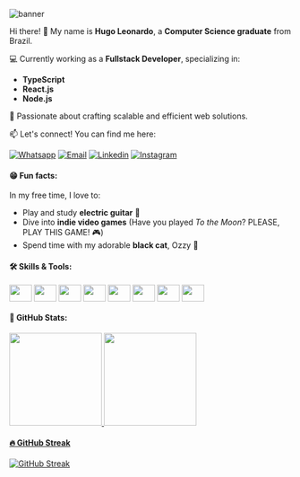 <link rel="stylesheet" href="https://cdn.jsdelivr.net/gh/devicons/devicon@v2.14.0/devicon.min.css">

![banner](https://github.com/hugo-leonardo-dev/hugo-leonardo-dev/assets/94985416/5c2a0b0d-8169-4460-9a04-506b931ff5a3)

Hi there! 👋 My name is **Hugo Leonardo**, a **Computer Science graduate** from Brazil.

💻 Currently working as a **Fullstack Developer**, specializing in:

- **TypeScript**
- **React.js**
- **Node.js**

🌟 Passionate about crafting scalable and efficient web solutions.  

📫 Let's connect! You can find me here:

[![Whatsapp](https://img.shields.io/badge/WhatsApp-25D366?style=for-the-badge&logo=whatsapp&logoColor=white)](https://api.whatsapp.com/send?phone=5584996655946&text=Hello%20Hugo!)
[![Email](https://img.shields.io/badge/Gmail-D14836?style=for-the-badge&logo=gmail&logoColor=white)](mailto:hugoleonardo.dev@outlook.com)
[![Linkedin](https://img.shields.io/badge/LinkedIn-0077B5?style=for-the-badge&logo=linkedin&logoColor=white)](https://www.linkedin.com/in/hugo-leonardo-dev/)
[![Instagram](https://img.shields.io/badge/Instagram-E4405F?style=for-the-badge&logo=instagram&logoColor=white)](https://www.instagram.com/longest.wave_/)

#### 😁 Fun facts:

In my free time, I love to:
- Play and study **electric guitar** 🎸
- Dive into **indie video games** (Have you played *To the Moon*? PLEASE, PLAY THIS GAME! 🎮)
- Spend time with my adorable **black cat**, Ozzy 🐾  

#### 🛠️ Skills & Tools:

<img align="center" height="30" width="40" src="https://img.shields.io/badge/TypeScript-3178C6?style=for-the-badge&logo=typescript&logoColor=white" />
<img align="center" height="30" width="40" src="https://img.shields.io/badge/React-20232A?style=for-the-badge&logo=react&logoColor=61DAFB" />
<img align="center" height="30" width="40" src="https://img.shields.io/badge/Node.js-339933?style=for-the-badge&logo=node.js&logoColor=white" />
<img align="center" height="30" width="40" src="https://img.shields.io/badge/PostgreSQL-336791?style=for-the-badge&logo=postgresql&logoColor=white" />
<img align="center" height="30" width="40" src="https://img.shields.io/badge/Tailwind_CSS-38B2AC?style=for-the-badge&logo=tailwind-css&logoColor=white" />
<img align="center" height="30" width="40" src="https://img.shields.io/badge/MySQL-00000F?style=for-the-badge&logo=mysql&logoColor=white" />
<img align="center" height="30" width="40" src="https://img.shields.io/badge/C%23-239120?style=for-the-badge&logo=c-sharp&logoColor=white" />
<img align="center" height="30" width="40" src="https://img.shields.io/badge/.NET-5C2D91?style=for-the-badge&logo=.net&logoColor=white" />

#### 🔴 GitHub Stats:

<div>
   <a href="https://github.com/hugo-leonardo-dev">
   <img height="165em" src="https://github-readme-stats.vercel.app/api?username=hugo-leonardo-dev&show_icons=false&theme=dracula&include_all_comits=true"/>
   <img height="165em" src="https://github-readme-stats.vercel.app/api/top-langs/?username=hugo-leonardo-dev&layout=compact&theme=dracula"/>
</div>

#### 🔥 GitHub Streak
 
[![GitHub Streak](https://streak-stats.demolab.com?user=hugo-leonardo-dev&theme=radical&hide_border=true&date_format=M%20j%5B%2C%20Y%5D)](https://git.io/streak-stats)

